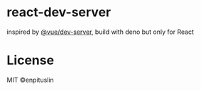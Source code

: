 # react-dev-server

inspired by [@vue/dev-server](https://github.com/vuejs/vue-dev-server), build with deno but only for React

# License 
MIT ©enpituslin 
